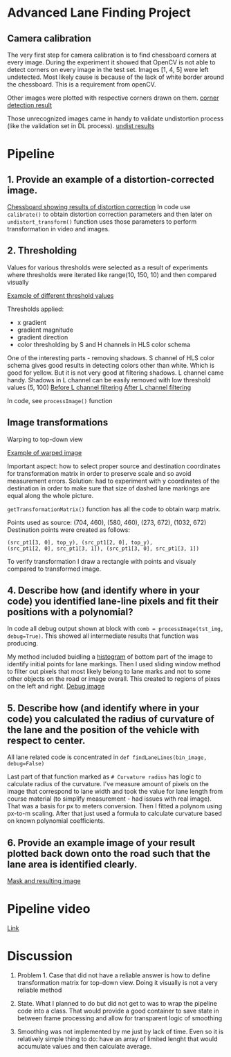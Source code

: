 # Advanced Lane Finding Project


## Camera calibration
The very first step for camera calibration is to find chessboard corners at every image.
During the experiment it showed that OpenCV is not able to detect corners on every image in the test set. 
Images [1, 4, 5] were left undetected. Most likely cause is because of the lack of white border around the chessboard.
This is a requirement from openCV.

Other images were plotted with respective corners drawn on them.
[corner detection result](https://www.dropbox.com/s/cwtdkqmr5uypwfr/Screenshot%202017-07-31%2011.42.21.png?dl=0)

Those unrecognized images came in handy to validate undistortion process (like the validation set in DL process). 
[undist results](https://www.dropbox.com/s/8fvh8ipm9l42bc4/Screenshot%202017-07-31%2013.03.29.png?dl=0)


# Pipeline

## 1. Provide an example of a distortion-corrected image. 
[Chessboard showing results of distortion correction](https://www.dropbox.com/s/z2avmxp60qbq7qz/Screenshot%202017-08-09%2023.10.57.png?dl=0)
In code use `calibrate()` to obtain distortion correction parameters 
and then later on `undistort_transform()` function uses those parameters to perform transformation in video and images.


## 2. Thresholding
 
Values for various thresholds were selected as a result of experiments where
thresholds were iterated like range(10, 150, 10) and then compared visually

[Example of different threshold values](https://www.dropbox.com/s/0a74ug230mwj3qg/Screenshot%202017-08-05%2013.33.33.png?dl=0)

Thresholds applied:
* x gradient 
* gradient magnitude
* gradient direction
* color thresholding by S and H channels in HLS color schema


One of the interesting parts - removing shadows.
S channel of HLS color schema gives good results in detecting colors other than white. Which is good for yellow.
But it is not very good at filtering shadows. L channel came handy. Shadows in L channel can be easily removed with 
low threshold values (5, 100)
[Before L channel filtering](https://www.dropbox.com/s/izj9i52x7wb82au/Screenshot%202017-08-05%2011.07.59.png?dl=0)
[After L channel filtering](https://www.dropbox.com/s/kfrdy1szix31k0a/Screenshot%202017-08-05%2011.07.32.png?dl=0)

In code, see `processImage()` function

## Image transformations
Warping to top-down view

[Example of warped image](https://www.dropbox.com/s/ly0bo7o9swbuz5e/Screenshot%202017-08-09%2023.23.58.png?dl=0)

Important aspect: how to select proper source and destination coordinates for transformation matrix 
in order to preserve scale and so avoid measurement errors.
Solution: had to experiment with y coordinates of the destination in order to make sure that size of dashed lane 
markings are equal along the whole picture.

`getTransformationMatrix()` function has all the code to obtain warp matrix.

Points used as source: (704, 460), (580, 460), (273, 672), (1032, 672)
Destination points were created as follows:
```
(src_pt1[3, 0], top_y), (src_pt1[2, 0], top_y), 
(src_pt1[2, 0], src_pt1[3, 1]), (src_pt1[3, 0], src_pt1[3, 1])
```

To verify transformation I draw a rectangle with points and visualy compared to transformed image.



## 4. Describe how (and identify where in your code) you identified lane-line pixels and fit their positions with a polynomial?
 
In code all debug output shown at block with `comb = processImage(tst_img, debug=True)`. This showed all intermediate
results that function was producing.

My method included buidling a [histogram](https://www.dropbox.com/s/soetbpl3zk8iu03/Screenshot%202017-08-09%2023.33.18.png?dl=0)
of bottom part of the image to identify initial points for lane markings.
Then I used sliding window method to filter out pixels that most likely belong to lane marks and not to some other
objects on the road or image overall. This created to regions of pixes on the left and right. 
[Debug image](https://www.dropbox.com/s/6n9ew70om41bbgu/Screenshot%202017-08-09%2023.33.45.png?dl=0)

## 5. Describe how (and identify where in your code) you calculated the radius of curvature of the lane and the position of the vehicle with respect to center. 

All lane related code is concentrated in `def findLaneLines(bin_image, debug=False)`

Last part of that function marked as `# Curvature radius` has logic to calculate radius of the curvature.
I've measure amount of pixels on the image that correspond to lane width and took the value for lane length from 
course material (to simplify measurement - had issues with real image).
That was a basis for px to meters conversion.
Then I fitted a polynom using px-to-m scaling. After that just used a formula to calculate curvature based on known
 polynomial coefficients.
 
## 6. Provide an example image of your result plotted back down onto the road such that the lane area is identified clearly. 

[Mask and resulting image](https://www.dropbox.com/s/mwfbk5wkw1sev39/Screenshot%202017-08-09%2023.40.55.png?dl=0)


# Pipeline video
[Link](https://youtu.be/I0SjT4m12Xo)

# Discussion
 
1. Problem 1. Case that did not have a reliable answer is how to define transformation matrix for top-down view. 
Doing it visually is not a very reliable method

2. State. What I planned to do but did not get to was to wrap the pipeline code into a class. That would provide 
a good container to save state in between frame processing and allow for transparent logic of smoothing

3. Smoothing was not implemented by me just by lack of time. Even so it is relatively simple thing to do: have an array
of limited lenght that would accumulate values and then calculate average.

